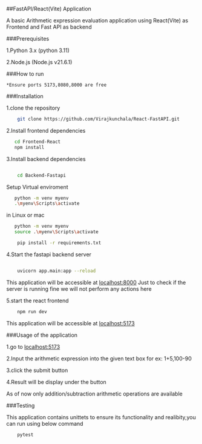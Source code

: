 ##FastAPI/React(Vite) Application

A basic Arithmetic  expression evaluation  application using React(Vite) as Frontend and Fast API as backend

###Prerequisites

1.Python 3.x (python 3.11)

2.Node.js  (Node.js v21.6.1)


###How to run

    *Ensure ports 5173,8080,8000 are free 

###Installation
   
1.clone the repository  
```bash
    git clone https://github.com/Virajkunchala/React-FastAPI.git
```

2.Install frontend dependencies
 ```bash
    cd Frontend-React
    npm install 
```

3.Install backend dependencies
```bash

    cd Backend-Fastapi
```
Setup Virtual enviroment

 ```bash
    python -m venv myenv
    .\myenv\Scripts\activate
```
in Linux or mac
 ```bash
    python -m venv myenv
    source .\myenv\Scripts\activate
```

```bash
    pip install -r requirements.txt
```

4.Start the fastapi backend server
```bash

    uvicorn app.main:app --reload 
```

This application will be accessible at [localhost:8000](http://localhost:8000/)
Just to check if the server is running fine we will not perform any actions here 

5.start the react frontend 
```bash
    npm run dev
```
This application will be accessible at [localhost:5173](http://localhost:5173/)

###Usage of the application

1.go to [localhost:5173](http://localhost:5173/)

2.Input the arithmetic expression into the given text box for ex: 1+5,100-90

3.click the submit button

4.Result will be display under the button 

As of now only addition/subtraction arithmetic operations are available 


###Testing

This application contains unittets to ensure its functionality and realibity,you can run using below command

```bash
    pytest
```

